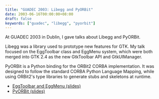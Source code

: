 ```yaml
---
title: "GUADEC 2003: Libegg and PyORBit"
date: 2003-06-16T00:00:00+08:00
draft: false
keywords: ["guadec", "libegg", "pyorbit"]
---
```


At GUADEC 2003 in Dublin, I gave talks about Libegg and PyORBit.

<!--more-->

Libegg was a library used to prototype new features for GTK.  My talk
focused on the EggToolbar class and EggMenu system, which were both
merged into GTK 2.4 as the new GtkToolbar API and GtkUIManager.

PyORBit is a Python binding for the ORBit2 CORBA implementation.  It
was designed to follow the standard CORBA Python Language Mapping,
while using ORBit2's type libraries to generate stubs and skeletons at
runtime.

* [EggToolbar and EggMenu (slides)](libegg-slides.pdf)
* [PyORBit (slides)](pyorbit-slides.pdf)
